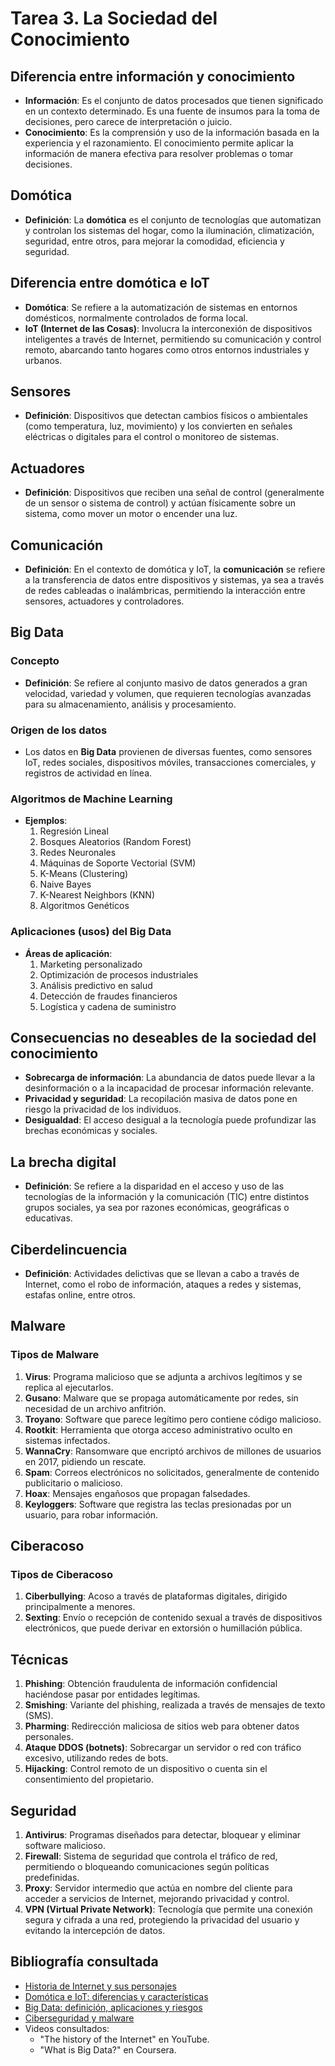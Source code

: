 # Tarea 3. La Sociedad del Conocimiento

## Diferencia entre información y conocimiento
- **Información**: Es el conjunto de datos procesados que tienen significado en un contexto determinado. Es una fuente de insumos para la toma de decisiones, pero carece de interpretación o juicio.
- **Conocimiento**: Es la comprensión y uso de la información basada en la experiencia y el razonamiento. El conocimiento permite aplicar la información de manera efectiva para resolver problemas o tomar decisiones.

## Domótica
- **Definición**: La **domótica** es el conjunto de tecnologías que automatizan y controlan los sistemas del hogar, como la iluminación, climatización, seguridad, entre otros, para mejorar la comodidad, eficiencia y seguridad.

## Diferencia entre domótica e IoT
- **Domótica**: Se refiere a la automatización de sistemas en entornos domésticos, normalmente controlados de forma local.
- **IoT (Internet de las Cosas)**: Involucra la interconexión de dispositivos inteligentes a través de Internet, permitiendo su comunicación y control remoto, abarcando tanto hogares como otros entornos industriales y urbanos.

## Sensores
- **Definición**: Dispositivos que detectan cambios físicos o ambientales (como temperatura, luz, movimiento) y los convierten en señales eléctricas o digitales para el control o monitoreo de sistemas.

## Actuadores
- **Definición**: Dispositivos que reciben una señal de control (generalmente de un sensor o sistema de control) y actúan físicamente sobre un sistema, como mover un motor o encender una luz.

## Comunicación
- **Definición**: En el contexto de domótica y IoT, la **comunicación** se refiere a la transferencia de datos entre dispositivos y sistemas, ya sea a través de redes cableadas o inalámbricas, permitiendo la interacción entre sensores, actuadores y controladores.

## Big Data

### Concepto
- **Definición**: Se refiere al conjunto masivo de datos generados a gran velocidad, variedad y volumen, que requieren tecnologías avanzadas para su almacenamiento, análisis y procesamiento.

### Origen de los datos
- Los datos en **Big Data** provienen de diversas fuentes, como sensores IoT, redes sociales, dispositivos móviles, transacciones comerciales, y registros de actividad en línea.

### Algoritmos de Machine Learning
- **Ejemplos**:
  1. Regresión Lineal
  2. Bosques Aleatorios (Random Forest)
  3. Redes Neuronales
  4. Máquinas de Soporte Vectorial (SVM)
  5. K-Means (Clustering)
  6. Naive Bayes
  7. K-Nearest Neighbors (KNN)
  8. Algoritmos Genéticos

### Aplicaciones (usos) del Big Data
- **Áreas de aplicación**:
  1. Marketing personalizado
  2. Optimización de procesos industriales
  3. Análisis predictivo en salud
  4. Detección de fraudes financieros
  5. Logística y cadena de suministro

## Consecuencias no deseables de la sociedad del conocimiento
- **Sobrecarga de información**: La abundancia de datos puede llevar a la desinformación o a la incapacidad de procesar información relevante.
- **Privacidad y seguridad**: La recopilación masiva de datos pone en riesgo la privacidad de los individuos.
- **Desigualdad**: El acceso desigual a la tecnología puede profundizar las brechas económicas y sociales.

## La brecha digital
- **Definición**: Se refiere a la disparidad en el acceso y uso de las tecnologías de la información y la comunicación (TIC) entre distintos grupos sociales, ya sea por razones económicas, geográficas o educativas.

## Ciberdelincuencia
- **Definición**: Actividades delictivas que se llevan a cabo a través de Internet, como el robo de información, ataques a redes y sistemas, estafas online, entre otros.

## Malware

### Tipos de Malware
1. **Virus**: Programa malicioso que se adjunta a archivos legítimos y se replica al ejecutarlos.
2. **Gusano**: Malware que se propaga automáticamente por redes, sin necesidad de un archivo anfitrión.
3. **Troyano**: Software que parece legítimo pero contiene código malicioso.
4. **Rootkit**: Herramienta que otorga acceso administrativo oculto en sistemas infectados.
5. **WannaCry**: Ransomware que encriptó archivos de millones de usuarios en 2017, pidiendo un rescate.
6. **Spam**: Correos electrónicos no solicitados, generalmente de contenido publicitario o malicioso.
7. **Hoax**: Mensajes engañosos que propagan falsedades.
8. **Keyloggers**: Software que registra las teclas presionadas por un usuario, para robar información.

## Ciberacoso

### Tipos de Ciberacoso
1. **Ciberbullying**: Acoso a través de plataformas digitales, dirigido principalmente a menores.
2. **Sexting**: Envío o recepción de contenido sexual a través de dispositivos electrónicos, que puede derivar en extorsión o humillación pública.

## Técnicas

1. **Phishing**: Obtención fraudulenta de información confidencial haciéndose pasar por entidades legítimas.
2. **Smishing**: Variante del phishing, realizada a través de mensajes de texto (SMS).
3. **Pharming**: Redirección maliciosa de sitios web para obtener datos personales.
4. **Ataque DDOS (botnets)**: Sobrecargar un servidor o red con tráfico excesivo, utilizando redes de bots.
5. **Hijacking**: Control remoto de un dispositivo o cuenta sin el consentimiento del propietario.

## Seguridad

1. **Antivirus**: Programas diseñados para detectar, bloquear y eliminar software malicioso.
2. **Firewall**: Sistema de seguridad que controla el tráfico de red, permitiendo o bloqueando comunicaciones según políticas predefinidas.
3. **Proxy**: Servidor intermedio que actúa en nombre del cliente para acceder a servicios de Internet, mejorando privacidad y control.
4. **VPN (Virtual Private Network)**: Tecnología que permite una conexión segura y cifrada a una red, protegiendo la privacidad del usuario y evitando la intercepción de datos.

## Bibliografía consultada
- [Historia de Internet y sus personajes](https://es.wikipedia.org/wiki/Historia_de_Internet)
- [Domótica e IoT: diferencias y características](https://www.xataka.com/otros/domotica-internet-de-las-cosas-que-diferencias-hay)
- [Big Data: definición, aplicaciones y riesgos](https://www.bbva.com/es/que-es-el-big-data/)
- [Ciberseguridad y malware](https://www.kaspersky.es/resource-center/threats)
- Videos consultados:
  - "The history of the Internet" en YouTube.
  - "What is Big Data?" en Coursera.

